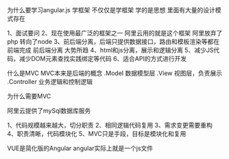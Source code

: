 为什么要学习angular.js
学框架 不仅仅是学框架 学的是思想
里面有大量的设计模式存在

1、面试要问
2、现在使用最广泛的框架之一  阿里云用的就是这个框架  阿里放弃了php  转向了node
3、前后端分离，后端只提供数据接口，路由和模板渲染等都在前端完成  前后端分离  大势所趋
4、html和js分离，展示和逻辑分离
5、减少JS代码，减少DOM元素查找实践绑定等代码
6、适合API的方式进行开发

什么是MVC
MVC本来是后端的概念
.Model      数据模型层
.View       视图层，负责展示
.Controller 业务逻辑和控制逻辑

为什么需要MVC

阿里云提供了mySql数据库服务

1、代码规模越来越大，切分职责
2、相同逻辑代码复用
3、需求变更需要重构
4、职责清晰，代码模块化
5、MVC只是手段，目标是模块化和复用

VUE是简化版的Angular
angular实际上就是一个js文件















